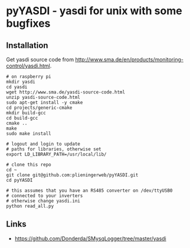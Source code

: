 pyYASDI - yasdi for unix with some bugfixes
=========


## Installation


Get yasdi source code from http://www.sma.de/en/products/monitoring-control/yasdi.html.

```
# on raspberry pi
mkdir yasdi
cd yasdi
wget http://www.sma.de/yasdi-source-code.html
unzip yasdi-source-code.html
sudo apt-get install -y cmake
cd projects/generic-cmake
mkdir build-gcc
cd build-gcc
cmake ..
make
sudo make install  

# logout and login to update
# paths for libraries, otherwise set
export LD_LIBRARY_PATH=/usr/local/lib/

# clone this repo
cd ~
git clone git@github.com:plieningerweb/pyYASDI.git
cd pyYASDI

# this assumes that you have an RS485 converter on /dev/ttyUSB0
# connected to your inverters
# otherwise change yasdi.ini
python read_all.py
```

## Links

* https://github.com/Donderda/SMysqLogger/tree/master/yasdi
